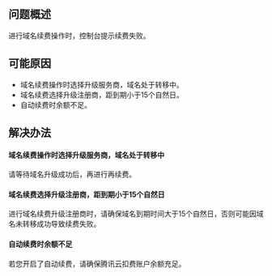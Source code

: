 
## 问题概述
进行域名续费操作时，控制台提示续费失败。

## 可能原因
- 域名续费操作时选择升级服务商，域名处于转移中。
- 域名续费选择升级注册商，距到期小于15个自然日。
- 自动续费时余额不足。

## 解决办法
#### 域名续费操作时选择升级服务商，域名处于转移中
请等待域名升级成功后，再进行再续费。

#### 域名续费选择升级注册商，距到期小于15个自然日
进行域名续费升级注册商时，请确保域名到期时间大于15个自然日，否则可能因域名未转移成功导致续费失败。

#### 自动续费时余额不足
若您开启了自动续费，请确保腾讯云扣费账户余额充足。




